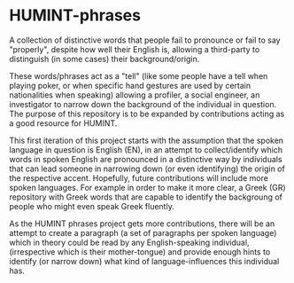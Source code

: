 # HUMINT-phrases
A collection of distinctive words that people fail to pronounce or fail to say "properly", despite how well their English is, allowing a third-party to distinguish (in some cases) their background/origin. 

These words/phrases act as a "tell" (like some people have a tell when playing poker, or when specific hand gestures are used by certain nationalities when speaking) allowing a profiler, a social engineer, an investigator to narrow down the background of the individual in question. The purpose of this repository is to be expanded by contributions acting as a good resource for HUMINT. 

This first iteration of this project starts with the assumption that the spoken language in question is English (EN), in an attempt to collect/identify which words in spoken English are pronounced in a distinctive way by individuals that can lead someone in narrowing down (or even identifying) the origin of the respective accent. Hopefully, future contributions will include more spoken languages. For example in order to make it more clear, a Greek (GR) repository with Greek words that are capable to identify the backgroung of people who might even speak Greek fluently. 

As the HUMINT phrases project gets more contributions, there will be an attempt to create a paragraph (a set of paragraphs per spoken language) which in theory could be read by any English-speaking individual, (irrespective which is their mother-tongue) and provide enough hints to identify (or narrow down) what kind of language-influences this individual has.

